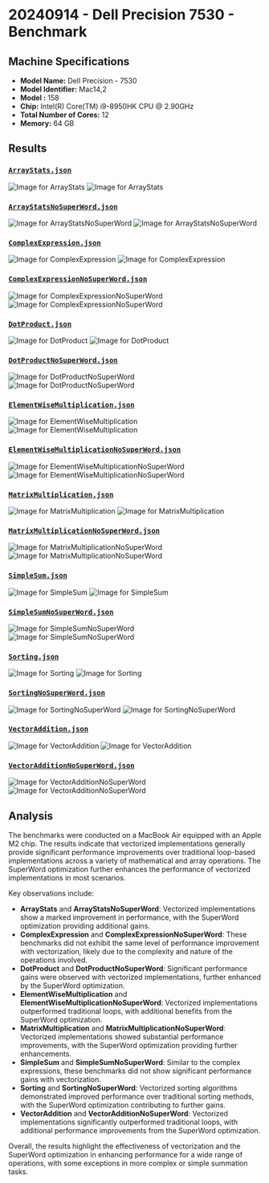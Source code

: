 # 20240914 - Dell Precision 7530 - Benchmark

## Machine Specifications

- **Model Name:** Dell Precision - 7530
- **Model Identifier:** Mac14,2
- **Model :** 158
- **Chip:** Intel(R) Core(TM) i9-8950HK CPU @ 2.90GHz
- **Total Number of Cores:** 12
- **Memory:** 64 GB

## Results

### [`ArrayStats.json`](/ArrayStats.json)

![Image for ArrayStats](ArrayStats01.png)
![Image for ArrayStats](ArrayStats02.png)

### [`ArrayStatsNoSuperWord.json`](/ArrayStatsNoSuperWord.json)

![Image for ArrayStatsNoSuperWord](ArrayStatsNoSuperWord01.png)
![Image for ArrayStatsNoSuperWord](ArrayStatsNoSuperWord02.png)

### [`ComplexExpression.json`](/ComplexExpression.json)

![Image for ComplexExpression](ComplexExpression01.png)
![Image for ComplexExpression](ComplexExpression02.png)

### [`ComplexExpressionNoSuperWord.json`](/ComplexExpressionNoSuperWord.json)

![Image for ComplexExpressionNoSuperWord](ComplexExpressionNoSuperWord01.png)
![Image for ComplexExpressionNoSuperWord](ComplexExpressionNoSuperWord02.png)

### [`DotProduct.json`](/DotProduct.json)

![Image for DotProduct](DotProduct01.png)
![Image for DotProduct](DotProduct02.png)

### [`DotProductNoSuperWord.json`](/DotProductNoSuperWord.json)

![Image for DotProductNoSuperWord](DotProductNoSuperWord01.png)
![Image for DotProductNoSuperWord](DotProductNoSuperWord02.png)

### [`ElementWiseMultiplication.json`](/ElementWiseMultiplication.json)

![Image for ElementWiseMultiplication](ElementWiseMultiplication01.png)
![Image for ElementWiseMultiplication](ElementWiseMultiplication02.png)

### [`ElementWiseMultiplicationNoSuperWord.json`](/ElementWiseMultiplicationNoSuperWord.json)

![Image for ElementWiseMultiplicationNoSuperWord](ElementWiseMultiplicationNoSuperWord01.png)
![Image for ElementWiseMultiplicationNoSuperWord](ElementWiseMultiplicationNoSuperWord02.png)

### [`MatrixMultiplication.json`](/MatrixMultiplication.json)

![Image for MatrixMultiplication](MatrixMultiplication01.png)
![Image for MatrixMultiplication](MatrixMultiplication02.png)

### [`MatrixMultiplicationNoSuperWord.json`](/MatrixMultiplicationNoSuperWord.json)

![Image for MatrixMultiplicationNoSuperWord](MatrixMultiplicationNoSuperWord01.png)
![Image for MatrixMultiplicationNoSuperWord](MatrixMultiplicationNoSuperWord02.png)

### [`SimpleSum.json`](/SimpleSum.json)

![Image for SimpleSum](SimpleSum01.png)
![Image for SimpleSum](SimpleSum02.png)

### [`SimpleSumNoSuperWord.json`](/SimpleSumNoSuperWord.json)

![Image for SimpleSumNoSuperWord](SimpleSumNoSuperWord01.png)
![Image for SimpleSumNoSuperWord](SimpleSumNoSuperWord02.png)

### [`Sorting.json`](/Sorting.json)

![Image for Sorting](Sorting01.png)
![Image for Sorting](Sorting02.png)

### [`SortingNoSuperWord.json`](/SortingNoSuperWord.json)

![Image for SortingNoSuperWord](SortingNoSuperWord01.png)
![Image for SortingNoSuperWord](SortingNoSuperWord02.png)

### [`VectorAddition.json`](/VectorAddition.json)

![Image for VectorAddition](VectorAddition01.png)
![Image for VectorAddition](VectorAddition02.png)

### [`VectorAdditionNoSuperWord.json`](/VectorAdditionNoSuperWord.json)

![Image for VectorAdditionNoSuperWord](VectorAdditionNoSuperWord01.png)
![Image for VectorAdditionNoSuperWord](VectorAdditionNoSuperWord02.png)

## Analysis

The benchmarks were conducted on a MacBook Air equipped with an Apple M2 chip. The results indicate that vectorized implementations generally provide significant performance improvements over traditional loop-based implementations across a variety of mathematical and array operations. The SuperWord optimization further enhances the performance of vectorized implementations in most scenarios.

Key observations include:

- **ArrayStats** and **ArrayStatsNoSuperWord**: Vectorized implementations show a marked improvement in performance, with the SuperWord optimization providing additional gains.
- **ComplexExpression** and **ComplexExpressionNoSuperWord**: These benchmarks did not exhibit the same level of performance improvement with vectorization, likely due to the complexity and nature of the operations involved.
- **DotProduct** and **DotProductNoSuperWord**: Significant performance gains were observed with vectorized implementations, further enhanced by the SuperWord optimization.
- **ElementWiseMultiplication** and **ElementWiseMultiplicationNoSuperWord**: Vectorized implementations outperformed traditional loops, with additional benefits from the SuperWord optimization.
- **MatrixMultiplication** and **MatrixMultiplicationNoSuperWord**: Vectorized implementations showed substantial performance improvements, with the SuperWord optimization providing further enhancements.
- **SimpleSum** and **SimpleSumNoSuperWord**: Similar to the complex expressions, these benchmarks did not show significant performance gains with vectorization.
- **Sorting** and **SortingNoSuperWord**: Vectorized sorting algorithms demonstrated improved performance over traditional sorting methods, with the SuperWord optimization contributing to further gains.
- **VectorAddition** and **VectorAdditionNoSuperWord**: Vectorized implementations significantly outperformed traditional loops, with additional performance improvements from the SuperWord optimization.

Overall, the results highlight the effectiveness of vectorization and the SuperWord optimization in enhancing performance for a wide range of operations, with some exceptions in more complex or simple summation tasks.